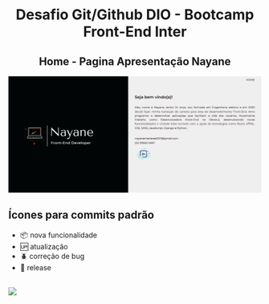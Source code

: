 <h1 align="center">Desafio Git/Github DIO - Bootcamp Front-End Inter</h1>

<h2 align="center">Home - Pagina Apresentação Nayane</h2>
<p align="center"><img src="./assets/img/preview.png"/></p>

## Ícones para commits padrão

- :package: nova funcionalidade
- :up: atualização
- :beetle: correção de bug
- :checkered_flag: release <br/> <br/>

[<img src="https://img.shields.io/badge/linkedin-%230077B5.svg?&style=for-the-badge&logo=linkedin&logoColor=white" />](https://www.linkedin.com/in/nayane-menezes-dev-eng/)
